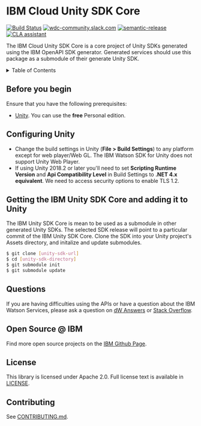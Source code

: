 # IBM Cloud Unity SDK Core
[![Build Status](https://travis-ci.org/IBM/unity-sdk-core.svg?branch=master)](https://travis-ci.org/IBM/unity-sdk-core/)
[![wdc-community.slack.com](https://wdc-slack-inviter.mybluemix.net/badge.svg)](http://wdc-slack-inviter.mybluemix.net/)
[![semantic-release](https://img.shields.io/badge/%20%20%F0%9F%93%A6%F0%9F%9A%80-semantic--release-e10079.svg)](https://github.com/semantic-release/semantic-release)
[![CLA assistant](https://cla-assistant.io/readme/badge/IBM/unity-sdk-core)](https://cla-assistant.io/IBM/unity-sdk-core)

The IBM Cloud Unity SDK Core is a core project of Unity SDKs generated using the IBM OpenAPI SDK generator. Generated services should use this package as a submodule of their generate Unity SDK.

<details>
  <summary>Table of Contents</summary>

  * [Before you begin](#before-you-begin)
  * [Configuring Unity](#configuring-unity)
  * [Getting the IBM Cloud Unity SDK Core and adding it to Unity](#getting-the-ibm-unity-sdk-core-and-adding-it-to-unity)
  * [Questions](#questions)
  * [Open Source @ IBM](#open-source--ibm)
  * [License](#license)
  * [Contributing](#contributing)

</details>

## Before you begin
Ensure that you have the following prerequisites:

* [Unity][get_unity]. You can use the **free** Personal edition.

## Configuring Unity
* Change the build settings in Unity (**File > Build Settings**) to any platform except for web player/Web GL. The IBM Watson SDK for Unity does not support Unity Web Player.
* If using Unity 2018.2 or later you'll need to set **Scripting Runtime Version** and **Api Compatibility Level** in Build Settings to **.NET 4.x equivalent**. We need to access security options to enable TLS 1.2. 

## Getting the IBM Unity SDK Core and adding it to Unity
The IBM Unity SDK Core is mean to be used as a submodule in other generated Unity SDKs. The selected SDK release will point to a particular commit of the IBM Unity SDK Core. Clone the SDK into your Unity project's Assets directory, and initalize and update submodules.

```bash
$ git clone [unity-sdk-url]
$ cd [unity-sdk-directory]
$ git submodule init
$ git submodule update
```

## Questions

If you are having difficulties using the APIs or have a question about the IBM Watson Services, please ask a question on
[dW Answers](https://developer.ibm.com/answers/questions/ask/?topics=watson)
or [Stack Overflow](http://stackoverflow.com/questions/ask?tags=ibm-watson).

## Open Source @ IBM
Find more open source projects on the [IBM Github Page](http://ibm.github.io/).

## License
This library is licensed under Apache 2.0. Full license text is available in [LICENSE](LICENSE).

## Contributing
See [CONTRIBUTING.md](.github/CONTRIBUTING.md).

[get_unity]: https://unity3d.com/get-unity
